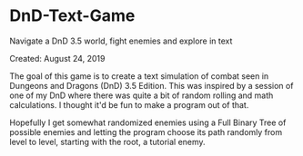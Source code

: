 # DnD-Text-Game
Navigate a DnD 3.5 world, fight enemies and explore in text

Created: August 24, 2019

The goal of this game is to create a text simulation of combat seen in Dungeons and Dragons (DnD) 3.5 Edition. This was inspired by a session of one of my DnD where there was quite a bit of random rolling and math calculations. I thought it'd be fun to make a program out of that.

Hopefully I get somewhat randomized enemies using a Full Binary Tree of possible enemies and letting the program choose its path randomly from level to level, starting with the root, a tutorial enemy. 


